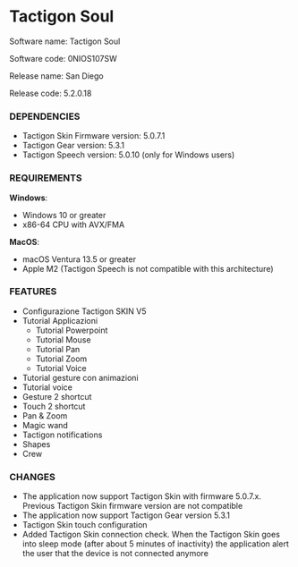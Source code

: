# Tactigon Soul

Software name: Tactigon Soul

Software code: 0NIOS107SW

Release name: San Diego

Release code: 5.2.0.18

### DEPENDENCIES
- Tactigon Skin Firmware version: 5.0.7.1
- Tactigon Gear version: 5.3.1
- Tactigon Speech version: 5.0.10 (only for Windows users)

### REQUIREMENTS
**Windows**:
- Windows 10 or greater
- x86-64 CPU with AVX/FMA

**MacOS**:
- macOS Ventura 13.5 or greater
- Apple M2 (Tactigon Speech is not compatible with this architecture)

### FEATURES
- Configurazione Tactigon SKIN V5
- Tutorial Applicazioni
    - Tutorial Powerpoint
    - Tutorial Mouse
    - Tutorial Pan
    - Tutorial Zoom
    - Tutorial Voice
- Tutorial gesture con animazioni
- Tutorial voice
- Gesture 2 shortcut
- Touch 2 shortcut
- Pan & Zoom
- Magic wand
- Tactigon notifications
- Shapes
- Crew

### CHANGES
- The application now support Tactigon Skin with firmware 5.0.7.x. Previous Tactigon Skin firmware version are not compatible
- The application now support Tactigon Gear version 5.3.1
- Tactigon Skin touch configuration
- Added Tactigon Skin connection check. When the Tactigon Skin goes into sleep mode (after about 5 minutes of inactivity) the application alert the user that the device is not connected anymore
